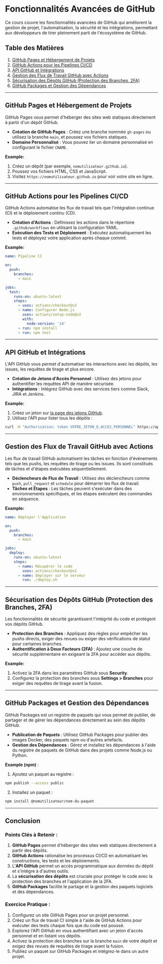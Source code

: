 
# Fonctionnalités Avancées de GitHub

Ce cours couvre les fonctionnalités avancées de GitHub qui améliorent la gestion de projet, l'automatisation, la sécurité et les intégrations, permettant aux développeurs de tirer pleinement parti de l'écosystème de GitHub.

## Table des Matières

1. [GitHub Pages et Hébergement de Projets](#github-pages-and-hosting-projects)
2. [GitHub Actions pour les Pipelines CI/CD](#github-actions-for-cicd-pipelines)
3. [API GitHub et Intégrations](#github-api-and-integrations)
4. [Gestion des Flux de Travail GitHub avec Actions](#managing-github-workflows-with-actions)
5. [Sécurisation des Dépôts GitHub (Protection des Branches, 2FA)](#securing-github-repositories-branch-protection-2fa)
6. [GitHub Packages et Gestion des Dépendances](#github-packages-and-dependency-management)

---

## GitHub Pages et Hébergement de Projets

GitHub Pages vous permet d'héberger des sites web statiques directement à partir d'un dépôt GitHub.

- **Création de GitHub Pages** : Créez une branche nommée `gh-pages` ou utilisez la branche `main`, et poussez vos fichiers statiques.
- **Domaine Personnalisé** : Vous pouvez lier un domaine personnalisé en configurant le fichier `CNAME`.

**Example:**
1. Créez un dépôt (par exemple, `nomutilisateur.github.io`).
2. Poussez vos fichiers HTML, CSS et JavaScript.
3. Visitez `https://nomutilisateur.github.io` pour voir votre site en ligne.

---

## GitHub Actions pour les Pipelines CI/CD

GitHub Actions automatise les flux de travail tels que l'intégration continue (CI) et le déploiement continu (CD).

- **Création d'Actions** : Définissez les actions dans le répertoire `.github/workflows` en utilisant la configuration YAML.
- **Exécution des Tests et Déploiement** : Exécutez automatiquement les tests et déployez votre application après chaque commit.

**Example:**
```yaml
name: Pipeline CI

on:
  push:
    branches:
      - main

jobs:
  test:
    runs-on: ubuntu-latest
    steps:
      - uses: actions/checkout@v2
      - name: Configurer Node.js
        uses: actions/setup-node@v2
        with:
          node-version: '14'
      - run: npm install
      - run: npm test
```

---

## API GitHub et Intégrations

L'API GitHub vous permet d'automatiser les interactions avec les dépôts, les issues, les requêtes de tirage et plus encore.

- **Création de Jetons d'Accès Personnel** : Utilisez des jetons pour authentifier les requêtes API de manière sécurisée.
- **Intégrations** : Intégrez GitHub avec des services tiers comme Slack, JIRA et Jenkins.

**Example:**
1. Créez un jeton sur [la page des jetons GitHub](https://github.com/settings/tokens).
2. Utilisez l'API pour lister tous les dépôts :
```bash
curl -H "Authorization: token VOTRE_JETON_D_ACCES_PERSONNEL" https://api.github.com/user/repos
```

---

## Gestion des Flux de Travail GitHub avec Actions

Les flux de travail GitHub automatisent les tâches en fonction d'événements tels que les pushs, les requêtes de tirage ou les issues. Ils sont constitués de tâches et d'étapes exécutées séquentiellement.

- **Déclencheurs de Flux de Travail** : Utilisez des déclencheurs comme `push`, `pull_request` et `schedule` pour démarrer les flux de travail.
- **Tâches et Étapes** : Les tâches peuvent s'exécuter dans des environnements spécifiques, et les étapes exécutent des commandes en séquence.

**Example:**
```yaml
name: Déployer l'Application

on:
  push:
    branches:
      - main

jobs:
  deploy:
    runs-on: ubuntu-latest
    steps:
      - name: Récupérer le code
        uses: actions/checkout@v2
      - name: Déployer sur le serveur
        run: ./deploy.sh
```

---

## Sécurisation des Dépôts GitHub (Protection des Branches, 2FA)

Les fonctionnalités de sécurité garantissent l'intégrité du code et protègent vos dépôts GitHub.

- **Protection des Branches** : Appliquez des règles pour empêcher les pushs directs, exiger des revues ou exiger des vérifications de statut pour certaines branches.
- **Authentification à Deux Facteurs (2FA)** : Ajoutez une couche de sécurité supplémentaire en exigeant la 2FA pour accéder aux dépôts.

**Example:**
1. Activez la 2FA dans les paramètres GitHub sous **Security**.
2. Configurez la protection des branches sous **Settings > Branches** pour exiger des requêtes de tirage avant la fusion.

---

## GitHub Packages et Gestion des Dépendances

GitHub Packages est un registre de paquets qui vous permet de publier, de partager et de gérer les dépendances directement au sein des dépôts GitHub.

- **Publication de Paquets** : Utilisez GitHub Packages pour publier des images Docker, des paquets npm ou d'autres artefacts.
- **Gestion des Dépendances** : Gérez et installez les dépendances à l'aide du registre de paquets de GitHub dans des projets comme Node.js ou Python.

**Example (npm)** :
1. Ajoutez un paquet au registre :
```bash
npm publish --access public
```
2. Installez un paquet :
```bash
npm install @nomutilisateur/nom-du-paquet
```

---

## Conclusion

### Points Clés à Retenir :
1. **GitHub Pages** permet d'héberger des sites web statiques directement à partir des dépôts.
2. **GitHub Actions** rationalise les processus CI/CD en automatisant les constructions, les tests et les déploiements.
3. L'**API GitHub** permet un accès programmatique aux données du dépôt et s'intègre à d'autres outils.
4. La **sécurisation des dépôts** est cruciale pour protéger le code avec la protection des branches et l'application de la 2FA.
5. **GitHub Packages** facilite le partage et la gestion des paquets logiciels et des dépendances.

### Exercice Pratique :
1. Configurez un site GitHub Pages pour un projet personnel.
2. Créez un flux de travail CI simple à l'aide de GitHub Actions pour exécuter des tests chaque fois que du code est poussé.
3. Explorez l'API GitHub en vous authentifiant avec un jeton d'accès personnel et en listant vos dépôts.
4. Activez la protection des branches sur la branche `main` de votre dépôt et exigez des revues de requêtes de tirage avant la fusion.
5. Publiez un paquet sur GitHub Packages et intégrez-le dans un autre projet.
